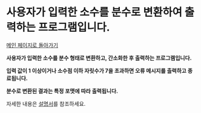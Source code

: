 # 사용자가 입력한 소수를 분수로 변환하여 출력하는 프로그램입니다. 

[메인 페이지로 돌아가기](https://github.com/jaeyong0311?tab=repositories)

**사용자가 입력한 소수를 분수 형태로 변환하고, 간소화한 후 출력하는 프로그램입니다.**

**입력 값이 1 이상이거나 소수점 이하 자릿수가 7을 초과하면 오류 메시지를 출력하고 종료됩니다.**

**분수로 변환된 결과는 특정 포맷에 따라 출력됩니다.**

자세한 내용은 [설명서](https://github.com/jaeyong0311/Fractional-transducer/commit/c7e4a8f5d3aad12375c8b5c7a4733bef7fed79d0)를 참조하세요.
